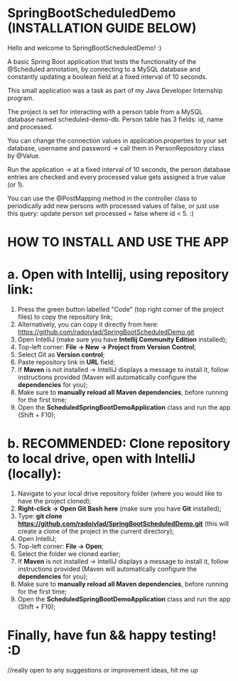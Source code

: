 # SpringBootScheduledDemo (INSTALLATION GUIDE BELOW)

Hello and welcome to SpringBootScheduledDemo! :)

A basic Spring Boot application that tests the functionality of the @Scheduled annotation, by connecting to a MySQL database and constantly updating a boolean field at a fixed interval of 10 seconds.

This small application was a task as part of my Java Developer Internship program.

The project is set for interacting with a person table from a MySQL database named scheduled-demo-db. Person table has 3 fields: id, name and processed.

You can change the connection values in application.properties to your set database, username and password -> call them in PersonRepository class by @Value.

Run the application -> at a fixed interval of 10 seconds, the person database entries are checked and every processed value gets assigned a true value (or 1).

You can use the @PostMapping method in the controller class to periodically add new persons with processed values of false, or just use this query: update person set processed = false where id < 5. :)

# HOW TO INSTALL AND USE THE APP

# a. Open with Intellij, using repository link:

1. Press the green button labelled "Code" (top right corner of the project files) to copy the repository link;
2. Alternatively, you can copy it directly from here: https://github.com/radoivlad/SpringBootScheduledDemo.git
3. Open IntelliJ (make sure you have **Intellij Community Edition** installed);
4. Top-left corner: **File -> New -> Project from Version Control**;
5. Select Git as **Version control**;
6. Paste repository link in **URL** field;
7. If **Maven** is not installed -> IntelliJ displays a message to install it, follow instructions provided (Maven will automatically configure the **dependencies** for you);
8. Make sure to **manually reload all Maven dependencies**, before running for the first time;
9. Open the **ScheduledSpringBootDemoApplication** class and run the app (Shift + F10);

# b. RECOMMENDED: Clone repository to local drive, open with IntelliJ (locally):

1. Navigate to your local drive repository folder (where you would like to have the project cloned);
2. **Right-click -> Open Git Bash here** (make sure you have **Git** installed);
3. Type: **git clone https://github.com/radoivlad/SpringBootScheduledDemo.git** (this will create a clone of the project in the current directory);
4. Open IntelliJ;
5. Top-left corner: **File -> Open**;
6. Select the folder we cloned earlier;
7. If **Maven** is not installed -> IntelliJ displays a message to install it, follow instructions provided (Maven will automatically configure the **dependencies** for you);
8. Make sure to **manually reload all Maven dependencies**, before running for the first time;
9. Open the **ScheduledSpringBootDemoApplication** class and run the app (Shift + F10);

# Finally, have fun && happy testing! :D
//really open to any suggestions or improvement ideas, hit me up

